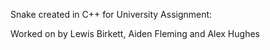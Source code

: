 Snake created in C++ for University Assignment:

Worked on by Lewis Birkett, Aiden Fleming and Alex Hughes

